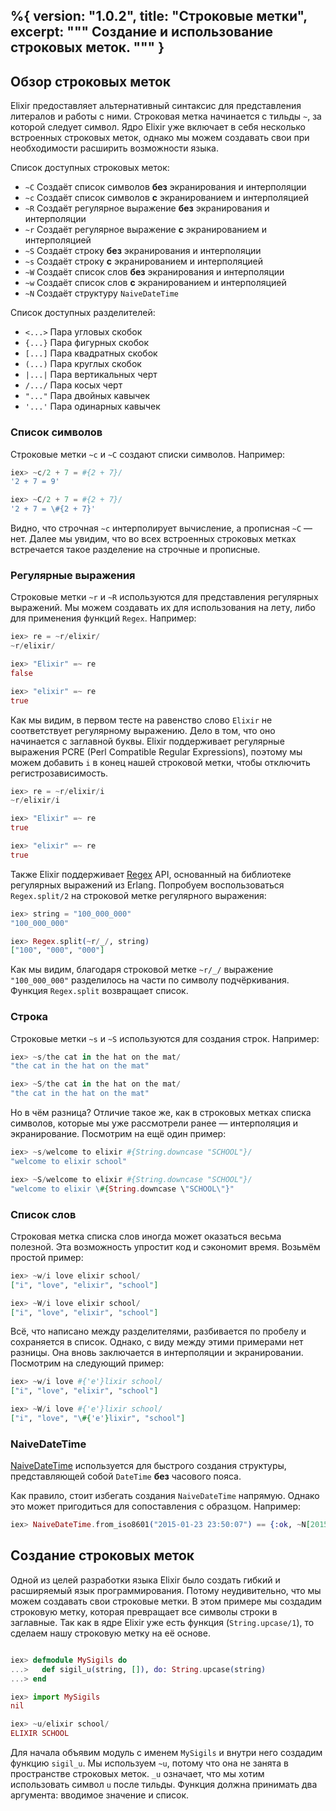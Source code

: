 %{
  version: "1.0.2",
  title: "Строковые метки",
  excerpt: """
  Создание и использование строковых меток.
  """
}
---

## Обзор строковых меток

Elixir предоставляет альтернативный синтаксис для представления литералов и работы с ними.
Строковая метка начинается с тильды `~`, за которой следует символ.
Ядро Elixir уже включает в себя несколько встроенных строковых меток, однако мы можем создавать свои при необходимости расширить возможности языка.

Список доступных строковых меток:

  - `~C` Создаёт список символов **без** экранирования и интерполяции
  - `~c` Создаёт список символов **с** экранированием и интерполяцией
  - `~R` Создаёт регулярное выражение **без** экранирования и интерполяции
  - `~r` Создаёт регулярное выражение **с** экранированием и интерполяцией
  - `~S` Создаёт строку **без** экранирования и интерполяции
  - `~s` Создаёт строку **с** экранированием и интерполяцией
  - `~W` Создаёт список слов  **без** экранирования и интерполяции
  - `~w` Создаёт список слов **с** экранированием и интерполяцией
  - `~N` Создаёт структуру `NaiveDateTime`

Список доступных разделителей:

  - `<...>` Пара угловых скобок
  - `{...}` Пара фигурных скобок
  - `[...]` Пара квадратных скобок
  - `(...)` Пара круглых скобок
  - `|...|` Пара вертикальных черт
  - `/.../` Пара косых черт
  - `"..."` Пара двойных кавычек
  - `'...'` Пара одинарных кавычек

### Список символов

Строковые метки `~c` и `~C` создают списки символов.
Например:

```elixir
iex> ~c/2 + 7 = #{2 + 7}/
'2 + 7 = 9'

iex> ~C/2 + 7 = #{2 + 7}/
'2 + 7 = \#{2 + 7}'
```

Видно, что строчная `~c` интерполирует вычисление, а прописная `~C` &mdash; нет.
Далее мы увидим, что во всех встроенных строковых метках встречается такое разделение на строчные и прописные.

### Регулярные выражения

Строковые метки `~r` и `~R` используются для представления регулярных выражений.
Мы можем создавать их для использования на лету, либо для применения функций `Regex`.
Например:

```elixir
iex> re = ~r/elixir/
~r/elixir/

iex> "Elixir" =~ re
false

iex> "elixir" =~ re
true
```

Как мы видим, в первом тесте на равенство слово `Elixir` не соответствует регулярному выражению.
Дело в том, что оно начинается с заглавной буквы.
Elixir поддерживает регулярные выражения PCRE (Perl Compatible Regular Expressions), поэтому мы можем добавить `i` в конец нашей строковой метки, чтобы отключить регистрозависимость.

```elixir
iex> re = ~r/elixir/i
~r/elixir/i

iex> "Elixir" =~ re
true

iex> "elixir" =~ re
true
```

Также Elixir поддерживает [Regex](https://hexdocs.pm/elixir/Regex.html) API, основанный на библиотеке регулярных выражений из Erlang.
Попробуем воспользоваться `Regex.split/2` на строковой метке регулярного выражения:

```elixir
iex> string = "100_000_000"
"100_000_000"

iex> Regex.split(~r/_/, string)
["100", "000", "000"]
```

Как мы видим, благодаря строковой метке `~r/_/` выражение `"100_000_000"` разделилось на части по символу подчёркивания.
Функция `Regex.split` возвращает список.

### Строка

Строковые метки `~s` и `~S` используются для создания строк.
Например:

```elixir
iex> ~s/the cat in the hat on the mat/
"the cat in the hat on the mat"

iex> ~S/the cat in the hat on the mat/
"the cat in the hat on the mat"
```

Но в чём разница? Отличие такое же, как в строковых метках списка символов,
которые мы уже рассмотрели ранее &mdash; интерполяция и экранирование.
Посмотрим на ещё один пример:

```elixir
iex> ~s/welcome to elixir #{String.downcase "SCHOOL"}/
"welcome to elixir school"

iex> ~S/welcome to elixir #{String.downcase "SCHOOL"}/
"welcome to elixir \#{String.downcase \"SCHOOL\"}"
```

### Список слов

Строковая метка списка слов иногда может оказаться весьма полезной.
Эта возможность упростит код и сэкономит время.
Возьмём простой пример:

```elixir
iex> ~w/i love elixir school/
["i", "love", "elixir", "school"]

iex> ~W/i love elixir school/
["i", "love", "elixir", "school"]
```

Всё, что написано между разделителями, разбивается по пробелу и сохраняется в список.
Однако, с виду между этими примерами нет разницы.
Она вновь заключается в интерполяции и экранировании.
Посмотрим на следующий пример:

```elixir
iex> ~w/i love #{'e'}lixir school/
["i", "love", "elixir", "school"]

iex> ~W/i love #{'e'}lixir school/
["i", "love", "\#{'e'}lixir", "school"]
```

### NaiveDateTime

[NaiveDateTime](https://hexdocs.pm/elixir/NaiveDateTime.html) используется для быстрого создания структуры, представляющей собой `DateTime` **без** часового пояса.

Как правило, стоит избегать создания `NaiveDateTime` напрямую.
Однако это может пригодиться для сопоставления с образцом.
Например:

```elixir
iex> NaiveDateTime.from_iso8601("2015-01-23 23:50:07") == {:ok, ~N[2015-01-23 23:50:07]}
```

## Создание строковых меток

Одной из целей разработки языка Elixir было создать гибкий и расширяемый язык программирования.
Потому неудивительно, что мы можем создавать свои строковые метки.
В этом примере мы создадим строковую метку, которая превращает все символы строки в заглавные.
Так как в ядре Elixir уже есть функция (`String.upcase/1`), то сделаем нашу строковую метку на её основе.

```elixir

iex> defmodule MySigils do
...>   def sigil_u(string, []), do: String.upcase(string)
...> end

iex> import MySigils
nil

iex> ~u/elixir school/
ELIXIR SCHOOL
```

Для начала объявим модуль с именем `MySigils` и внутри него создадим функцию `sigil_u`.
Мы используем `~u`, потому что она не занята в пространстве строковых меток.
`_u` означает, что мы хотим использовать символ `u` после тильды.
Функция должна принимать два аргумента: вводимое значение и список.
